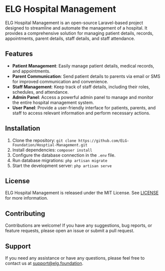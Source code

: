# ELG Hospital Management

ELG Hospital Management is an open-source Laravel-based project designed to streamline and automate the management of a hospital. It provides a comprehensive solution for managing patient details, records, appointments, parent details, staff details, and staff attendance.

## Features

- **Patient Management**: Easily manage patient details, medical records, and appointments.
- **Parent Communication**: Send patient details to parents via email or SMS for improved communication and convenience.
- **Staff Management**: Keep track of staff details, including their roles, schedules, and attendance.
- **Admin Panel**: Access a powerful admin panel to manage and monitor the entire hospital management system.
- **User Panel**: Provide a user-friendly interface for patients, parents, and staff to access relevant information and perform necessary actions.

## Installation

1. Clone the repository: `git clone https://github.com/ELG-Foundation/Hosptial-Management.git`
2. Install dependencies: `composer install`
3. Configure the database connection in the `.env` file.
4. Run database migrations: `php artisan migrate`
5. Start the development server: `php artisan serve`

## License

ELG Hospital Management is released under the MIT License. See [LICENSE](LICENSE) for more information.

## Contributing

Contributions are welcome! If you have any suggestions, bug reports, or feature requests, please open an issue or submit a pull request.

## Support

If you need any assistance or have any questions, please feel free to contact us at support@elg.foundation.

